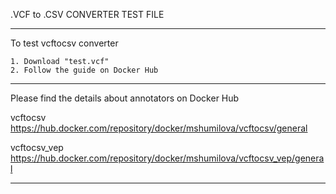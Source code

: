.VCF to .CSV CONVERTER TEST FILE
__________________________________________________________________________________________
To test vcftocsv converter
   
    1. Download "test.vcf"
    2. Follow the guide on Docker Hub

__________________________________________________________________________________________
Please find the details about annotators on Docker Hub

vcftocsv       https://hub.docker.com/repository/docker/mshumilova/vcftocsv/general

vcftocsv_vep   https://hub.docker.com/repository/docker/mshumilova/vcftocsv_vep/general
__________________________________________________________________________________________
